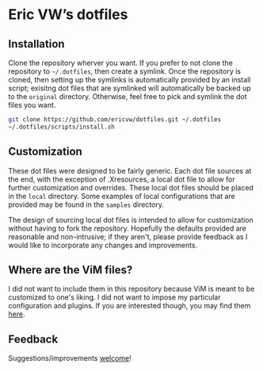 # Eric VW’s dotfiles

## Installation

Clone the repository wherver you want.  If you prefer to not clone the
repository to `~/.dotfiles`, then create a symlink.  Once the repository is
cloned, then setting up the symlinks is automatically provided by an install
script; exisitng dot files that are symlinked will automatically be backed up
to the `original` directory.  Otherwise, feel free to pick and symlink the dot
files you want.

```bash
git clone https://github.com/ericvw/dotfiles.git ~/.dotfiles
~/.dotfiles/scripts/install.sh
```

## Customization

These dot files were designed to be fairly generic.  Each dot file sources at
the end, with the exception of .Xresources, a local dot file to allow for
further customization and overrides.  These local dot files should be placed in
the `local` directory.  Some examples of local configurations that are provided
may be found in the `samples` directory.

The design of sourcing local dot files is intended to allow for customization
without having to fork the repository.  Hopefully the defaults provided are
reasonable and non-intrusive; if they aren't, please provide feedback as I
would like to incorporate any changes and improvements.

## Where are the ViM files?

I did not want to include them in this repository because ViM is meant to be
customized to one's liking.  I did not want to impose my particular
configuration and plugins.  If you are interested though, you may find them
[here](http://github.com/ericvw/vimfiles).

## Feedback
Suggestions/improvements
[welcome](https://github.com/ericvw/dotfiles/issues)!
